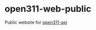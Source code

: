 open311-web-public
==================

Public website for [open311-api](https://github.com/CodeTanzania/open311-api)